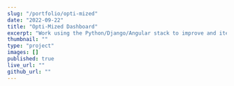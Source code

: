 ```yaml
---
slug: "/portfolio/opti-mized"
date: "2022-09-22"
title: "Opti-Mized Dashboard"
excerpt: "Work using the Python/Django/Angular stack to improve and iterate upon the Dashboard to launch the M.V.P."
thumbnail: ""
type: "project"
images: []
published: true
live_url: ""
github_url: ""
---
```

